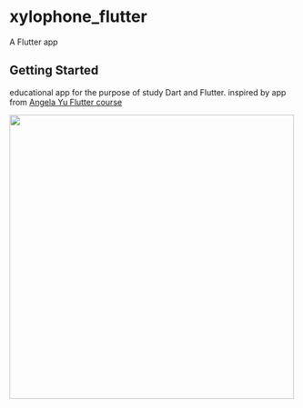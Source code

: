 # xylophone_flutter

A Flutter app

## Getting Started

educational app for the purpose of study Dart and Flutter.
inspired by app from [Angela Yu Flutter course](https://github.com/londonappbrewery/Flutter-Course-Resources)

<img src=https://user-images.githubusercontent.com/25114540/110227277-b5692e80-7f07-11eb-976c-07c9eab7a6ab.png height=500>
